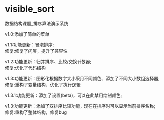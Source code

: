 # visible_sort
数据结构课题_排序算法演示系统

v1.0:添加了简单的菜单

v1.1:功能更新：冒泡排序;  
     修复:修复了闪屏，提升了兼容性

v1.2:功能更新：归并排序、比较/交换计数器;  
     修复:优化了代码结构

v1.3:功能更新：图形化根据数字大小采用不同颜色、添加了不同大小数组选择器;  
     修复:重构了变量结构、优化了执行逻辑

v1.3.1:功能更新：添加了设置(beta)，可以在此禁用绘制颜色;   

v1.3:功能更新：添加了双排序比较功能，现在在排序时可以显示当前排序名称;  
     修复:重构了整体结构，修复bug